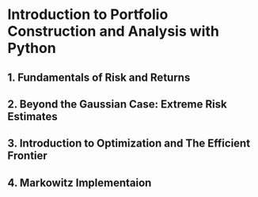 # Introduction to Portfolio Construction and Analysis with Python

## 1. Fundamentals of Risk and Returns
## 2. Beyond the Gaussian Case: Extreme Risk Estimates
## 3. Introduction to Optimization and The Efficient Frontier
## 4. Markowitz Implementaion
